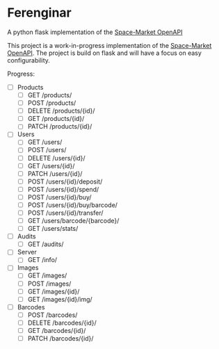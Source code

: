 # Ferenginar
A python flask implementation of the [Space-Market OpenAPI](https://github.com/Space-Market/API) 

This project is a work-in-progress implementation of the [Space-Market OpenAPI](https://github.com/Space-Market/API). The project is build on flask and will have a focus on easy configurability.

Progress:
- [ ] Products
  - [ ] GET /products/
  - [ ] POST /products/
  - [ ] DELETE /products/{id}/
  - [ ] GET /products/{id}/
  - [ ] PATCH /products/{id}/
- [ ] Users
  - [ ] GET /users/
  - [ ] POST /users/
  - [ ] DELETE /users/{id}/
  - [ ] GET /users/{id}/
  - [ ] PATCH /users/{id}/
  - [ ] POST /users/{id}/deposit/
  - [ ] POST /users/{id}/spend/
  - [ ] POST /users/{id}/buy/
  - [ ] POST /users/{id}/buy/barcode/
  - [ ] POST /users/{id}/transfer/
  - [ ] GET /users/barcode/{barcode}/
  - [ ] GET /users/stats/
- [ ] Audits
  - [ ] GET /audits/
- [ ] Server
  - [ ] GET /info/
- [ ] Images
  - [ ] GET /images/
  - [ ] POST /images/
  - [ ] GET /images/{id}/
  - [ ] GET /images/{id}/img/
- [ ] Barcodes
  - [ ] POST /barcodes/
  - [ ] DELETE /barcodes/{id}/
  - [ ] GET /barcodes/{id}/
  - [ ] PATCH /barcodes/{id}/
